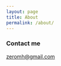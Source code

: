 ```yaml
---
layout: page
title: About
permalink: /about/
---
```


### Contact me

[zeromh@gmail.com](mailto:zeromh@gmail.com)
